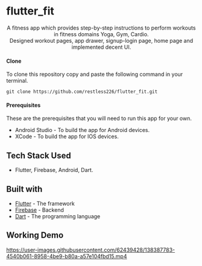 # flutter_fit

<p align="center">
  A fitness app which provides step-by-step instructions to perform workouts in fitness domains Yoga, Gym, Cardio.<br>
  Designed workout pages, app drawer, signup-login page, home page and implemented decent UI.
</p>

#### Clone
To clone this repository copy and paste the following command in your terminal.

```
git clone https://github.com/restless226/flutter_fit.git
```

#### Prerequisites

These are the prerequisites that you will need to run this app for your own.

- Android Studio - To build the app for Android devices.
- XCode - To build the app for IOS devices.

## Tech Stack Used
- Flutter, Firebase, Android, Dart.

## Built with
- [Flutter](https://flutter.dev/) - The framework
- [Firebase](https://firebase.google.com/) - Backend
- [Dart](https://dart.dev/) - The programming language

## Working Demo
https://user-images.githubusercontent.com/62439428/138387783-4540b061-8958-4be9-b80a-a57e104fbd15.mp4
